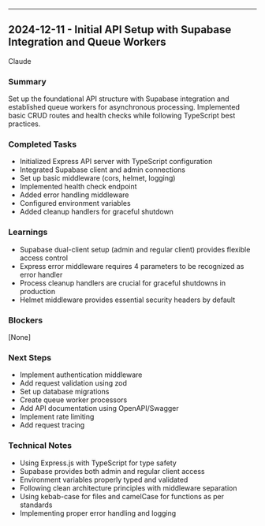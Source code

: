 ---

## 2024-12-11 - Initial API Setup with Supabase Integration and Queue Workers

Claude

### Summary

Set up the foundational API structure with Supabase integration and established queue workers for asynchronous processing. Implemented basic CRUD routes and health checks while following TypeScript best practices.

### Completed Tasks

- Initialized Express API server with TypeScript configuration
- Integrated Supabase client and admin connections
- Set up basic middleware (cors, helmet, logging)
- Implemented health check endpoint
- Added error handling middleware
- Configured environment variables
- Added cleanup handlers for graceful shutdown

### Learnings

- Supabase dual-client setup (admin and regular client) provides flexible access control
- Express error middleware requires 4 parameters to be recognized as error handler
- Process cleanup handlers are crucial for graceful shutdowns in production
- Helmet middleware provides essential security headers by default

### Blockers

[None]

### Next Steps

- Implement authentication middleware
- Add request validation using zod
- Set up database migrations
- Create queue worker processors
- Add API documentation using OpenAPI/Swagger
- Implement rate limiting
- Add request tracing

### Technical Notes

- Using Express.js with TypeScript for type safety
- Supabase provides both admin and regular client access
- Environment variables properly typed and validated
- Following clean architecture principles with middleware separation
- Using kebab-case for files and camelCase for functions as per standards
- Implementing proper error handling and logging

